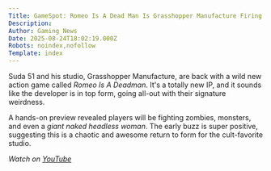```yaml
---
Title: GameSpot: Romeo Is A Dead Man Is Grasshopper Manufacture Firing On All Cylinders
Description: 
Author: Gaming News
Date: 2025-08-24T18:02:19.000Z
Robots: noindex,nofollow
Template: index
---
```

<p>Suda 51 and his studio, Grasshopper Manufacture, are back with a wild new action game called <em>Romeo Is A Deadman</em>. It's a totally new IP, and it sounds like the developer is in top form, going all-out with their signature weirdness.</p>

<p>A hands-on preview revealed players will be fighting zombies, monsters, and even a <em>giant naked headless woman</em>. The early buzz is super positive, suggesting this is a chaotic and awesome return to form for the cult-favorite studio.</p>

<p><em>Watch on <a href="https://www.youtube.com/watch?v=iMf2YEOuRKI" rel="noopener noreferrer">YouTube</a></em></p>

